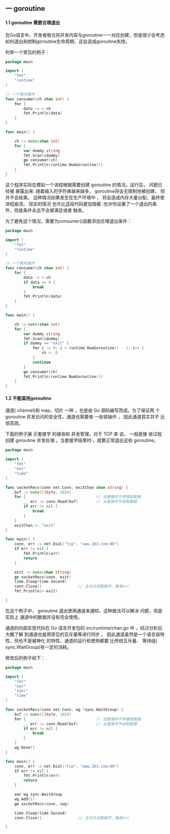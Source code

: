 ## 一 goroutine

#### 1.1 goroutine 需要合理退出

在Go语言中，开发者吸光将并发内容与goroutine一一对应创建，但是很少会考虑如何退出和控制goroutine生命周期，这会造成goroutine失控。  

列举一个常见的例子：
```go
package main

import (
	"fmt"
	"runtime"
)

// 一个耗时操作
func consumer(ch chan int) {
	for {
		data := <-ch
		fmt.Println(data)
	}
}

func main() {

	ch := make(chan int)
	for {
		var dummy string
		fmt.Scan(&dummy)
		go consumer(ch)
		fmt.Println(runtime.NumGoroutine())
	}
}
```

这个程序实际在模拟一个进程根据需要创建 goroutine 的情况。运行后， 问题已经被 暴露出来: 随着输入的字符串越来越多， goroutine将会无限制地被创建， 但并不会结束。 这种情况如果发生在生产环境中 ， 将会造成内存大量分配，最终使进程崩溃。 现实的情况 也许比这段代码更加隐蔽 :也许你设置了一个退出的条件，但是条件永远不会被满足或者 触发。  

为了避免这个情况，需要为consumer()函数添加合理退出条件：
```go
package main

import (
	"fmt"
	"runtime"
)

// 一个耗时操作
func consumer(ch chan int) {
	for {
		data := <-ch
		if data == 0 {
			break
		}
		fmt.Println(data)
	}
}

func main() {

	ch := make(chan int)
	for {
		var dummy string
		fmt.Scan(&dummy)
		if dummy == "exit" {
			for i := 0; i < runtime.NumGoroutine() - 1; i++ {
				ch <- 0
			}
			continue
		}
		go consumer(ch)
		fmt.Println(runtime.NumGoroutine())
	}
}
```

#### 1.2 不能滥用goroutine

通道( channel)和 map、切片 一样 ，也是由 Go 源码编写而成。为了保证两 个 goroutine 并发访问的安全性，通道也需要做 一些锁操作 ， 因此通道其实并不 比锁高效。  

下面的例子展 示套接字 的接收和 井发管理。对于 TCP 来 说， 一般是接 收过程创建 goroutine 并发处理 。当套接字结束时·，就要正常退出这些 goroutine。  

```go
package main

import (
	"fmt"
	"net"
	"time"
)

func socketRecv(conn net.Conn, exitChan chan string) {
	buf := make([]byte, 1024)
	for {								// 创建循环不停接收数据
		_, err := conn.Read(buf)		// 从套接字中读取数据
		if err != nil {
			break
		}
	}
	exitChan <- "exit"
}

func main() {
	conn, err := net.Dial("tcp", "www.163.com:80")
	if err != nil {
		fmt.Println(err)
		return
	}

	exit := make(chan string)
	go socketRecv(conn, exit)
	time.Sleep(time.Second)
	conn.Close()				// 主动关闭套接字，触发err
	fmt.Println(<-exit)

}
```

在这个例子中， goroutine 退出使用通道来通知，这种做法可以解决 问题，但是实际上
通道中的数据并没有完全使用。  

通道的内部实现代码在 Go 语言开发包的 src/runtime/chan.go 中 ，经过分析后大概了解 到通道也是用常见的互斥量等进行同步 。 因此通道虽然是一个语言级特性，但也不是被神化 的特性，通道的运行和使用都要 比传统互斥量、 等待组( sync.WaitGroup)有一定的消耗。  

修改后的例子如下：
```go
package main

import (
	"fmt"
	"net"
	"sync"
	"time"
)

func socketRecv(conn net.Conn, wg *sync.WaitGroup) {
	buf := make([]byte, 1024)
	for {								// 创建循环不停接收数据
		_, err := conn.Read(buf)		// 从套接字中读取数据
		if err != nil {
			break
		}
	}
	wg.Done()
}

func main() {
	conn, err := net.Dial("tcp", "www.163.com:80")
	if err != nil {
		fmt.Println(err)
		return
	}

	var wg sync.WaitGroup
	wg.Add(1)
	go socketRecv(conn, &wg)

	time.Sleep(time.Second)
	conn.Close()				// 主动关闭套接字，触发err

}
```
 
 